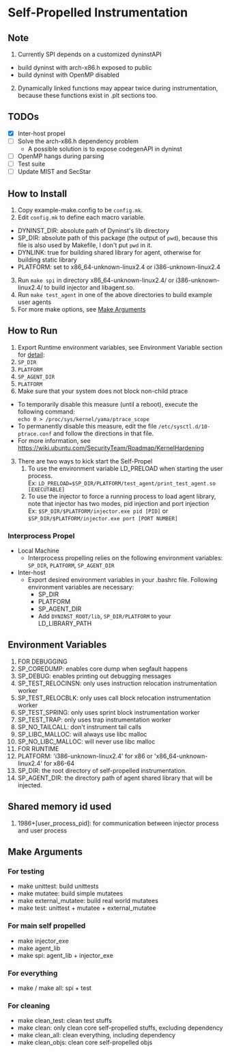 # Self-Propelled Instrumentation

## Note
1. Currently SPI depends on a customized dyninstAPI
  - build dyninst with arch-x86.h exposed to public
  - build dyninst with OpenMP disabled
2. Dynamically linked functions may appear twice during instrumentation, because these functions exist in .plt sections too.

## TODOs
- [x] Inter-host propel
- [ ] Solve the arch-x86.h dependency problem
  - A possible solution is to expose codegenAPI in dyninst
- [ ] OpenMP hangs during parsing
- [ ] Test suite
- [ ] Update MIST and SecStar

## How to Install
1. Copy example-make.config to be `config.mk`.
2. Edit `config.mk` to define each macro variable.
  - DYNINST_DIR: absolute path of Dyninst's lib directory
  - SP_DIR: absolute path of this package (the output of `pwd`), because this
    file is also used by Makefile, I don't put `pwd` in it.
  - DYNLINK: true for building shared library for agent, otherwise for building
    static library
  - PLATFORM: set to x86_64-unknown-linux2.4 or i386-unknown-linux2.4
3. Run `make spi` in directory x86_64-unknown-linux2.4/ or i386-unknown-linux2.4/ to build injector and libagent.so.  
4. Run `make test_agent` in one of the above directories to build example user agents
5. For more make options, see [Make Arguments](#make-arguments)

## How to Run
1. Export Runtime environment variables, see Environment Variable section for [detail](#environment-variables):
  1. `SP_DIR`
  2. `PLATFORM`
  3. `SP_AGENT_DIR`
  4. `PLATFORM`
2. Make sure that your system does not block non-child ptrace
  - To temporarily disable this measure (until a reboot), execute the following command:  
    `echo 0 > /proc/sys/kernel/yama/ptrace_scope`
  - To permanently disable this measure, edit the file `/etc/sysctl.d/10-ptrace.conf` and follow the directions in that file.
  - For more information, see https://wiki.ubuntu.com/SecurityTeam/Roadmap/KernelHardening
3. There are two ways to kick start the Self-Propel
   1. To use the environment variable LD_PRELOAD when starting the user process.  
   Ex:  `LD_PRELOAD=$SP_DIR/PLATFORM/test_agent/print_test_agent.so [EXECUTABLE]`
   1. To use the injector to force a running process to load agent library, note that injector has two modes, pid injection and port injection    
   Ex:  `$SP_DIR/$PLATFORM/injector.exe pid [PID]` or `$SP_DIR/$PLATFORM/injector.exe port [PORT NUMBER]`
### Interprocess Propel
- Local Machine
  - Interprocess propelling relies on the following environment variables: `SP_DIR`, `PLATFORM`, `SP_AGENT_DIR`
- Inter-host
  - Export desired environment variables in your .bashrc file. Following environment variables are necessary:
    - SP_DIR
    - PLATFORM
    - SP_AGENT_DIR
    - Add `DYNINST_ROOT/lib`, `SP_DIR/PLATFORM` to your LD_LIBRARY_PATH


## Environment Variables
1. FOR DEBUGGING
  1. SP_COREDUMP: enables core dump when segfault happens
  2. SP_DEBUG: enables printing out debugging messages
  3. SP_TEST_RELOCINSN: only uses instruction relocation instrumentation worker
  4. SP_TEST_RELOCBLK: only uses call block relocation instrumentation worker
  5. SP_TEST_SPRING: only uses sprint block instrumentation worker
  6. SP_TEST_TRAP: only uses trap instrumentation worker
  7. SP_NO_TAILCALL: don't instrument tail calls
  8. SP_LIBC_MALLOC: will always use libc malloc
  9. SP_NO_LIBC_MALLOC: will never use libc malloc
2. FOR RUNTIME
  1. PLATFORM: 'i386-unknown-linux2.4' for x86 or 'x86_64-unknown-linux2.4' for x86-64
  2. SP_DIR: the root directory of self-propelled instrumentation.
  3. SP_AGENT_DIR: the directory path of agent shared library that will be injected.

## Shared memory id used
1. 1986+[user_process_pid]: for communication between injector process and user process

## Make Arguments
### For testing
  - make unittest: build unittests
  - make mutatee: build simple mutatees
  - make external_mutatee: build real world mutatees
  - make test: unittest + mutatee + external_mutatee

### For main self propelled
  - make injector_exe
  - make agent_lib
  - make spi: agent_lib + injector_exe

### For everything
  - make / make all: spi + test

### For cleaning
  - make clean_test: clean test stuffs
  - make clean: only clean core self-propelled stuffs, excluding dependency
  - make clean_all: clean everything, including dependency
  - make clean_objs: clean core self-propelled objs
